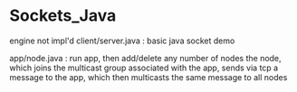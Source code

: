 # Sockets_Java

engine not impl'd
client/server.java : basic java socket demo

app/node.java : run app, then add/delete any number of nodes
the node, which joins the multicast group associated with the app, sends via tcp a message to the app, which then multicasts the same message to all nodes
